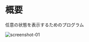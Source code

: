 # 概要
任意の状態を表示するためのプログラム

![screenshot-01](https://user-images.githubusercontent.com/34536687/154830172-813feea7-5166-41bd-8b3f-e94015d6a30b.jpg)
